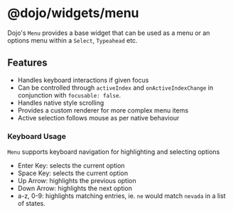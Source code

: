 # @dojo/widgets/menu

Dojo's `Menu` provides a base widget that can be used as a menu or an options menu within a `Select`, `Typeahead` etc.

## Features

- Handles keyboard interactions if given focus
- Can be controlled through `activeIndex` and `onActiveIndexChange` in conjunction with `focusable: false`.
- Handles native style scrolling
- Provides a custom renderer for more complex menu items
- Active selection follows mouse as per native behaviour

### Keyboard Usage

`Menu` supports keyboard navigation for highlighting and selecting options

- Enter Key: selects the current option
- Space Key: selects the current option
- Up Arrow: highlights the previous option
- Down Arrow: highlights the next option
- a-z, 0-9: highlights matching entries, ie. `ne` would match `nevada` in a list of states.
